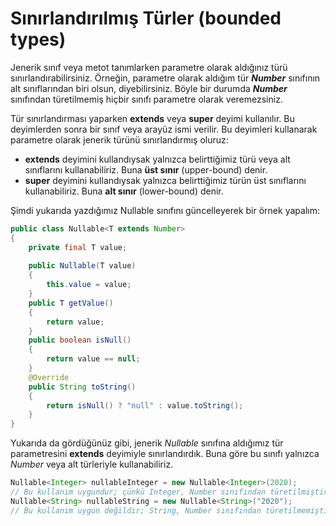 # Sınırlandırılmış Türler (bounded types)

Jenerik sınıf veya metot tanımlarken parametre olarak aldığınız türü sınırlandırabilirsiniz. Örneğin, parametre olarak aldığım tür **_Number_** sınıfının alt sınıflarından biri olsun, diyebilirsiniz. Böyle bir durumda **_Number_** sınıfından türetilmemiş hiçbir sınıfı parametre olarak veremezsiniz.

Tür sınırlandırması yaparken **extends** veya **super** deyimi kullanılır. Bu deyimlerden sonra bir sınıf veya arayüz ismi verilir. Bu deyimleri kullanarak parametre olarak jenerik türünü sınırlandırmış oluruz:

- **extends** deyimini kullandıysak yalnızca belirttiğimiz türü veya alt sınıflarını kullanabiliriz. Buna **üst sınır** (upper-bound) denir.
- **super** deyimini kullandıysak yalnızca belirttiğimiz türün üst sınıflarını kullanabiliriz. Buna **alt sınır** (lower-bound) denir.

Şimdi yukarıda yazdığımız Nullable sınıfını güncelleyerek bir örnek yapalım:

```java
public class Nullable<T extends Number>
{
    private final T value;
    
    public Nullable(T value)
    {
    	this.value = value;
    }
    public T getValue()
    {
    	return value;
    }
    public boolean isNull()
    {
    	return value == null;
    }
    @Override
    public String toString()
    {
    	return isNull() ? "null" : value.toString();
    }
}
```

Yukarıda da gördüğünüz gibi, jenerik _Nullable_ sınıfına aldığımız tür parametresini **extends** deyimiyle sınırlandırdık. Buna göre bu sınıfı yalnızca _Number_ veya alt türleriyle kullanabiliriz.

```java
Nullable<Integer> nullableInteger = new Nullable<Integer>(2020);
// Bu kullanım uygundur; çünkü Integer, Number sınıfından türetilmiştir
Nullable<String> nullableString = new Nullable<String>("2020");
// Bu kullanım uygun değildir; String, Number sınıfından türetilmemiştir
```

